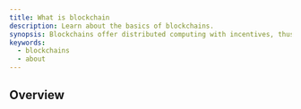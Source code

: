 ```yaml
---
title: What is blockchain
description: Learn about the basics of blockchains.
synopsis: Blockchains offer distributed computing with incentives, thus, decentralizing computing into a global network.
keywords:
  - blockchains
  - about
---
```


## Overview
